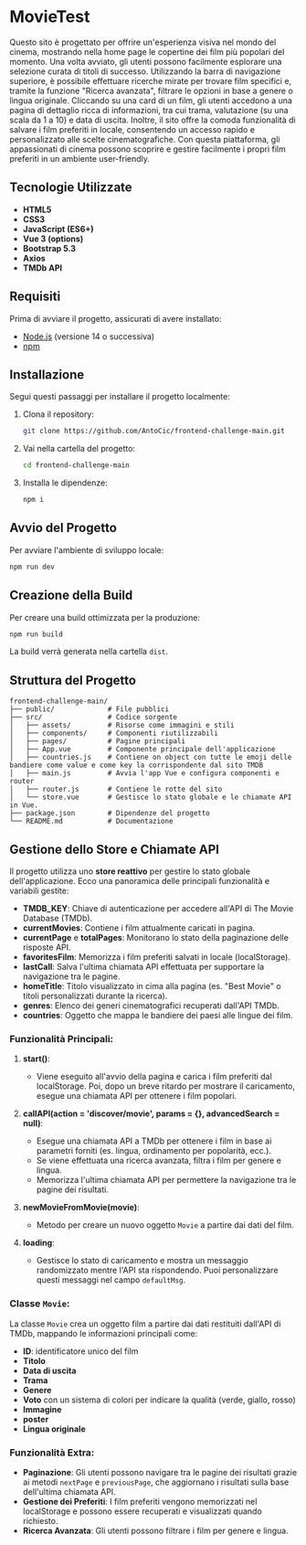 # MovieTest
Questo sito è progettato per offrire un'esperienza visiva nel mondo del cinema, mostrando nella home page le copertine dei film più popolari del momento. Una volta avviato, gli utenti possono facilmente esplorare una selezione curata di titoli di successo.
Utilizzando la barra di navigazione superiore, è possibile effettuare ricerche mirate per trovare film specifici e, tramite la funzione "Ricerca avanzata", filtrare le opzioni in base a genere o lingua originale. Cliccando su una card di un film, gli utenti accedono a una pagina di dettaglio ricca di informazioni, tra cui trama, valutazione (su una scala da 1 a 10) e data di uscita.
Inoltre, il sito offre la comoda funzionalità di salvare i film preferiti in locale, consentendo un accesso rapido e personalizzato alle scelte cinematografiche. Con questa piattaforma, gli appassionati di cinema possono scoprire e gestire facilmente i propri film preferiti in un ambiente user-friendly.

## Tecnologie Utilizzate

- **HTML5**
- **CSS3**
- **JavaScript (ES6+)**
- **Vue 3 (options)**
- **Bootstrap 5.3**
- **Axios**
- **TMDb API**
  
## Requisiti

Prima di avviare il progetto, assicurati di avere installato:

- [Node.js](https://nodejs.org/) (versione 14 o successiva)
- [npm](https://www.npmjs.com/)

## Installazione

Segui questi passaggi per installare il progetto localmente:

1. Clona il repository:
    ```bash
    git clone https://github.com/AntoCic/frontend-challenge-main.git
    ```
2. Vai nella cartella del progetto:
    ```bash
    cd frontend-challenge-main
    ```
3. Installa le dipendenze:
    ```bash
    npm i
    ```

## Avvio del Progetto

Per avviare l'ambiente di sviluppo locale:

```bash
npm run dev
```

## Creazione della Build

Per creare una build ottimizzata per la produzione:

```bash
npm run build
```
La build verrà generata nella cartella `dist`.

## Struttura del Progetto

```
frontend-challenge-main/
├── public/             # File pubblici
├── src/                # Codice sorgente
│   ├── assets/         # Risorse come immagini e stili
│   ├── components/     # Componenti riutilizzabili
│   ├── pages/          # Pagine principali
│   ├── App.vue         # Componente principale dell'applicazione
│   ├── countries.js    # Contiene on object con tutte le emoji delle bandiere come value e come key la corrispondente dal sito TMDB
│   ├── main.js         # Avvia l'app Vue e configura componenti e router
│   ├── router.js       # Contiene le rotte del sito
│   └── store.vue       # Gestisce lo stato globale e le chiamate API in Vue.
├── package.json        # Dipendenze del progetto
└── README.md           # Documentazione
```

## Gestione dello Store e Chiamate API

Il progetto utilizza uno **store reattivo** per gestire lo stato globale dell'applicazione. Ecco una panoramica delle principali funzionalità e variabili gestite:

- **TMDB_KEY**: Chiave di autenticazione per accedere all'API di The Movie Database (TMDb).
- **currentMovies**: Contiene i film attualmente caricati in pagina.
- **currentPage** e **totalPages**: Monitorano lo stato della paginazione delle risposte API.
- **favoritesFilm**: Memorizza i film preferiti salvati in locale (localStorage).
- **lastCall**: Salva l'ultima chiamata API effettuata per supportare la navigazione tra le pagine.
- **homeTitle**: Titolo visualizzato in cima alla pagina (es. "Best Movie" o titoli personalizzati durante la ricerca).
- **genres**: Elenco dei generi cinematografici recuperati dall'API TMDb.
- **countries**: Oggetto che mappa le bandiere dei paesi alle lingue dei film.

### Funzionalità Principali:

1. **start()**: 
   - Viene eseguito all'avvio della pagina e carica i film preferiti dal localStorage. Poi, dopo un breve ritardo per mostrare il caricamento, esegue una chiamata API per ottenere i film popolari.

2. **callAPI(action = 'discover/movie', params = {}, advancedSearch = null)**:
   - Esegue una chiamata API a TMDb per ottenere i film in base ai parametri forniti (es. lingua, ordinamento per popolarità, ecc.).
   - Se viene effettuata una ricerca avanzata, filtra i film per genere e lingua.
   - Memorizza l'ultima chiamata API per permettere la navigazione tra le pagine dei risultati.

3. **newMovieFromMovie(movie)**:
   - Metodo per creare un nuovo oggetto `Movie` a partire dai dati del film.

4. **loading**: 
   - Gestisce lo stato di caricamento e mostra un messaggio randomizzato mentre l'API sta rispondendo. Puoi personalizzare questi messaggi nel campo `defaultMsg`.

### Classe `Movie`:
La classe `Movie` crea un oggetto film a partire dai dati restituiti dall'API di TMDb, mappando le informazioni principali come:
   - **ID**: identificatore unico del film
   - **Titolo**
   - **Data di uscita**
   - **Trama**
   - **Genere**
   - **Voto** con un sistema di colori per indicare la qualità (verde, giallo, rosso)
   - **Immagine**
   - **poster**
   - **Lingua originale**

### Funzionalità Extra:
- **Paginazione**: Gli utenti possono navigare tra le pagine dei risultati grazie ai metodi `nextPage` e `previousPage`, che aggiornano i risultati sulla base dell'ultima chiamata API.
- **Gestione dei Preferiti**: I film preferiti vengono memorizzati nel localStorage e possono essere recuperati e visualizzati quando richiesto.
- **Ricerca Avanzata**: Gli utenti possono filtrare i film per genere e lingua.